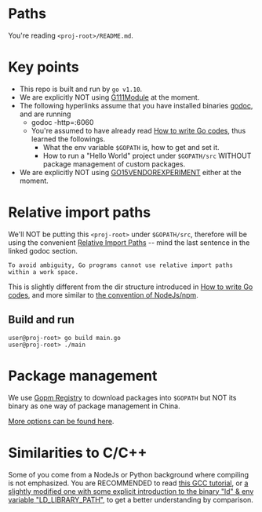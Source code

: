 # Paths
You're reading `<proj-root>/README.md`.

# Key points
- This repo is built and run by `go v1.10`.
- We are explicitly NOT using [G111Module](https://github.com/golang/go/wiki/Modules) at the moment. 
- The following hyperlinks assume that you have installed binaries [godoc](https://github.com/golang/tools/tree/master/godoc), and are running 
  - godoc -http=:6060
  - You're assumed to have already read [How to write Go codes](http://localhost:6060/doc/code.html), thus learned the followings. 
    - What the env variable `$GOPATH` is, how to get and set it. 
    - How to run a "Hello World" project under `$GOPATH/src` WITHOUT package management of custom packages. 
- We are explicitly NOT using [GO15VENDOREXPERIMENT](http://localhost:6060/cmd/go/#hdr-Vendor_Directories) either at the moment. 

# Relative import paths
We'll NOT be putting this `<proj-root>` under `$GOPATH/src`, therefore will be using the convenient [Relative Import Paths](http://localhost:6060/cmd/go/#hdr-Relative_import_paths) -- mind the last sentence in the linked godoc section.

```
To avoid ambiguity, Go programs cannot use relative import paths within a work space.
```

This is slightly different from the dir structure introduced in [How to write Go codes](http://localhost:6060/doc/code.html), and more similar to [the convention of NodeJs/npm](https://docs.npmjs.com/getting-started/installing-npm-packages-locally). 

## Build and run
```
user@proj-root> go build main.go
user@proj-root> ./main
```

# Package management
We use [Gopm Registry](https://gopm.io/) to download packages into `$GOPATH` but NOT its binary as one way of package management in China. 

[More options can be found here](https://github.com/golang/go/wiki/PackageManagementTools).


# Similarities to C/C++
Some of you come from a NodeJs or Python background where compiling is not emphasized. You are RECOMMENDED to read [this GCC tutorial](http://www3.ntu.edu.sg/home/ehchua/programming/cpp/gcc_make.html), or [a slightly modified one with some explicit introduction to the binary "ld" & env variable "LD_LIBRARY_PATH"](https://app.yinxiang.com/shard/s61/nl/13267014/430d27d8-4ce5-43a7-ae48-5c64d59282eb), to get a better understanding by comparison.
